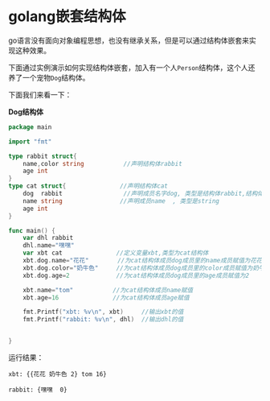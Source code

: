 # golang嵌套结构体

go语言没有面向对象编程思想，也没有继承关系，但是可以通过结构体嵌套来实现这种效果。

下面通过实例演示如何实现结构体嵌套，加入有一个人`Person`结构体，这个人还养了一个宠物`Dog`结构体。

下面我们来看一下：

**Dog结构体**



```go
package main

import "fmt"

type rabbit struct{
	name,color string           //声明结构体rabbit
	age int
}
type cat struct{               //声明结构体cat
	dog  rabbit                 //声明成员名字dog, 类型是结构体rabbit,结构体嵌套
	name string                //声明成员name  , 类型是string
	age int 
}

func main() {
	var dhl rabbit
	dhl.name="嘿嘿"
	var xbt cat               //定义变量xbt,类型为cat结构体
	xbt.dog.name="花花"        //为cat结构体成员dog成员里的name成员赋值为花花
	xbt.dog.color="奶牛色"     //为cat结构体成员dog成员里的color成员赋值为奶牛色
	xbt.dog.age=2             //为cat结构体成员dog成员里的age成员赋值为2

	xbt.name="tom"           //为cat结构体成员name赋值
	xbt.age=16               //为cat结构体成员age赋值

	fmt.Printf("xbt: %v\n", xbt)     //输出xbt的值
	fmt.Printf("rabbit: %v\n", dhl)  //输出dhl的值


}
```

运行结果：

`xbt: {{花花 奶牛色 2} tom 16}`

`rabbit: {嘿嘿  0}`


